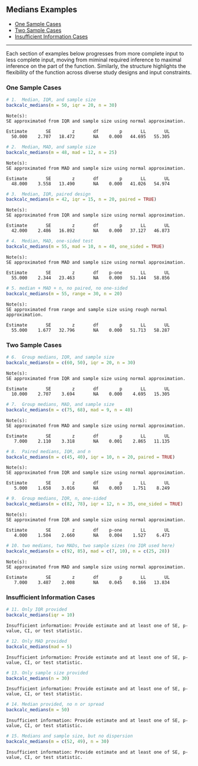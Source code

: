 ## Medians Examples

- [One Sample Cases](#one-sample-cases)
- [Two Sample Cases](#two-sample-cases)
- [Insufficient Information Cases](#insufficient-information-cases)

------------------------------------------------------------------------

Each section of examples below progresses from more complete input to
less complete input, moving from miminal required inference to maximal
inference on the part of the function. Similarly, the structure
highlights the flexibility of the function across diverse study designs
and input constraints.

### One Sample Cases

``` r
# 1.  Median, IQR, and sample size
backcalc_medians(m = 50, iqr = 20, n = 30)
```

    Note(s):
    SE approximated from IQR and sample size using normal approximation.

    Estimate       SE        z       df        p       LL       UL 
      50.000    2.707   18.472       NA    0.000   44.695   55.305 

``` r
# 2.  Median, MAD, and sample size
backcalc_medians(m = 48, mad = 12, n = 25)
```

    Note(s):
    SE approximated from MAD and sample size using normal approximation.

    Estimate       SE        z       df        p       LL       UL 
      48.000    3.558   13.490       NA    0.000   41.026   54.974 

``` r
# 3.  Median, IQR, paired design
backcalc_medians(m = 42, iqr = 15, n = 20, paired = TRUE)
```

    Note(s):
    SE approximated from IQR and sample size using normal approximation.

    Estimate       SE        z       df        p       LL       UL 
      42.000    2.486   16.892       NA    0.000   37.127   46.873 

``` r
# 4.  Median, MAD, one-sided test
backcalc_medians(m = 55, mad = 10, n = 40, one_sided = TRUE)
```

    Note(s):
    SE approximated from MAD and sample size using normal approximation.

    Estimate       SE        z       df    p-one       LL       UL 
      55.000    2.344   23.463       NA    0.000   51.144   58.856 

``` r
# 5. median + MAD + n, no paired, no one-sided
backcalc_medians(m = 55, range = 30, n = 20)
```

    Note(s):
    SE approximated from range and sample size using rough normal approximation.

    Estimate       SE        z       df        p       LL       UL 
      55.000    1.677   32.796       NA    0.000   51.713   58.287 

### Two Sample Cases

``` r
# 6.  Group medians, IQR, and sample size
backcalc_medians(m = c(60, 50), iqr = 20, n = 30)
```

    Note(s):
    SE approximated from IQR and sample size using normal approximation.

    Estimate       SE        z       df        p       LL       UL 
      10.000    2.707    3.694       NA    0.000    4.695   15.305 

``` r
# 7.  Group medians, MAD, and sample size
backcalc_medians(m = c(75, 68), mad = 9, n = 40)
```

    Note(s):
    SE approximated from MAD and sample size using normal approximation.

    Estimate       SE        z       df        p       LL       UL 
       7.000    2.110    3.318       NA    0.001    2.865   11.135 

``` r
# 8.  Paired medians, IQR, and n
backcalc_medians(m = c(45, 40), iqr = 10, n = 20, paired = TRUE)
```

    Note(s):
    SE approximated from IQR and sample size using normal approximation.

    Estimate       SE        z       df        p       LL       UL 
       5.000    1.658    3.016       NA    0.003    1.751    8.249 

``` r
# 9.  Group medians, IQR, n, one-sided
backcalc_medians(m = c(82, 78), iqr = 12, n = 35, one_sided = TRUE)
```

    Note(s):
    SE approximated from IQR and sample size using normal approximation.

    Estimate       SE        z       df    p-one       LL       UL 
       4.000    1.504    2.660       NA    0.004    1.527    6.473 

``` r
# 10. two medians, two MADs, two sample sizes (no IQR used here)
backcalc_medians(m = c(92, 85), mad = c(7, 10), n = c(25, 28))
```

    Note(s):
    SE approximated from MAD and sample size using normal approximation.

    Estimate       SE        z       df        p       LL       UL 
       7.000    3.487    2.008       NA    0.045    0.166   13.834 

### Insufficient Information Cases

``` r
# 11. Only IQR provided
backcalc_medians(iqr = 10)
```

    Insufficient information: Provide estimate and at least one of SE, p-value, CI, or test statistic.

``` r
# 12. Only MAD provided
backcalc_medians(mad = 5)
```

    Insufficient information: Provide estimate and at least one of SE, p-value, CI, or test statistic.

``` r
# 13. Only sample size provided
backcalc_medians(n = 30)
```

    Insufficient information: Provide estimate and at least one of SE, p-value, CI, or test statistic.

``` r
# 14. Median provided, no n or spread
backcalc_medians(m = 50)
```

    Insufficient information: Provide estimate and at least one of SE, p-value, CI, or test statistic.

``` r
# 15. Medians and sample size, but no dispersion
backcalc_medians(m = c(52, 49), n = 30)
```

    Insufficient information: Provide estimate and at least one of SE, p-value, CI, or test statistic.
